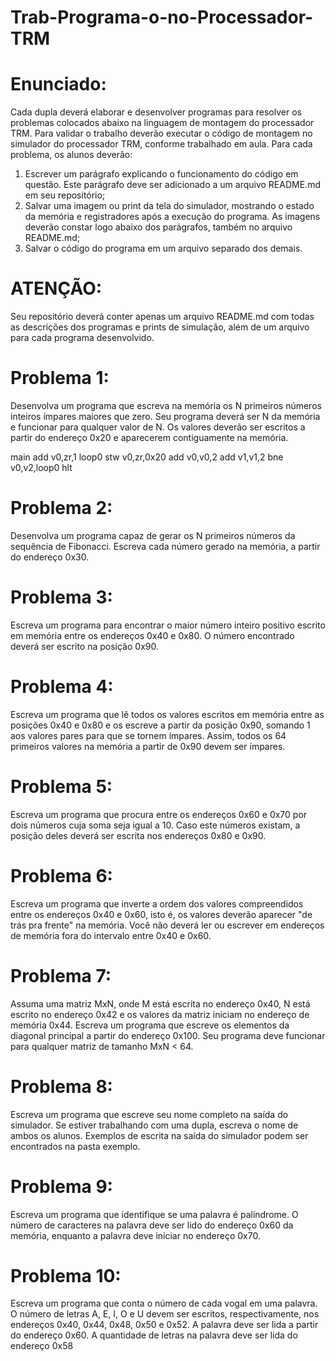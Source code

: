 # Trab-Programa-o-no-Processador-TRM
# Enunciado: 
Cada dupla deverá elaborar e desenvolver programas para resolver os problemas
colocados abaixo na linguagem de montagem do processador TRM. Para validar o trabalho deverão
executar o código de montagem no simulador do processador TRM, conforme trabalhado em aula. Para
cada problema, os alunos deverão:
1. Escrever um parágrafo explicando o funcionamento do código em questão. Este parágrafo deve
ser adicionado a um arquivo README.md em seu repositório;
2. Salvar uma imagem ou print da tela do simulador, mostrando o estado da memória e
registradores após a execução do programa. As imagens deverão constar logo abaixo dos
parágrafos, também no arquivo README.md;
3. Salvar o código do programa em um arquivo separado dos demais.
# ATENÇÃO:
Seu repositório deverá conter apenas um arquivo README.md com todas as descrições
dos programas e prints de simulação, além de um arquivo para cada programa desenvolvido.

# Problema 1: 
Desenvolva um programa que escreva na memória os N primeiros números inteiros
ímpares maiores que zero. Seu programa deverá ser N da memória e funcionar para qualquer valor de
N. Os valores deverão ser escritos a partir do endereço 0x20 e aparecerem contiguamente na memória.

main
	add v0,zr,1
loop0
	stw v0,zr,0x20
	add v0,v0,2
	add v1,v1,2
	bne v0,v2,loop0
hlt
	
# Problema 2: 
Desenvolva um programa capaz de gerar os N primeiros números da sequência de
Fibonacci. Escreva cada número gerado na memória, a partir do endereço 0x30.


# Problema 3: 
Escreva um programa para encontrar o maior número inteiro positivo escrito em memória
entre os endereços 0x40 e 0x80. O número encontrado deverá ser escrito na posição 0x90.

# Problema 4: 
Escreva um programa que lê todos os valores escritos em memória entre as posições 0x40
e 0x80 e os escreve a partir da posição 0x90, somando 1 aos valores pares para que se tornem ímpares.
Assim, todos os 64 primeiros valores na memória a partir de 0x90 devem ser ímpares.

# Problema 5: 
Escreva um programa que procura entre os endereços 0x60 e 0x70 por dois números cuja
soma seja igual a 10. Caso este números existam, a posição deles deverá ser escrita nos endereços 0x80 e 0x90.

# Problema 6: 
Escreva um programa que inverte a ordem dos valores compreendidos entre os endereços
0x40 e 0x60, isto é, os valores deverão aparecer "de trás pra frente" na memória. Você não deverá ler
ou escrever em endereços de memória fora do intervalo entre 0x40 e 0x60.

# Problema 7: 
Assuma uma matriz MxN, onde M está escrita no endereço 0x40, N está escrito no
endereço 0x42 e os valores da matriz iniciam no endereço de memória 0x44. Escreva um programa que
escreve os elementos da diagonal principal a partir do endereço 0x100. Seu programa deve funcionar
para qualquer matriz de tamanho MxN < 64.

# Problema 8: 
Escreva um programa que escreve seu nome completo na saída do simulador. Se estiver
trabalhando com uma dupla, escreva o nome de ambos os alunos. Exemplos de escrita na saída do
simulador podem ser encontrados na pasta exemplo.

# Problema 9: 
Escreva um programa que identifique se uma palavra é palíndrome. O número de
caracteres na palavra deve ser lido do endereço 0x60 da memória, enquanto a palavra deve iniciar no
endereço 0x70.

# Problema 10: 
Escreva um programa que conta o número de cada vogal em uma palavra. O número de
letras A, E, I, O e U devem ser escritos, respectivamente, nos endereços 0x40, 0x44, 0x48, 0x50 e
0x52. A palavra deve ser lida a partir do endereço 0x60. A quantidade de letras na palavra deve ser lida do endereço 0x58
